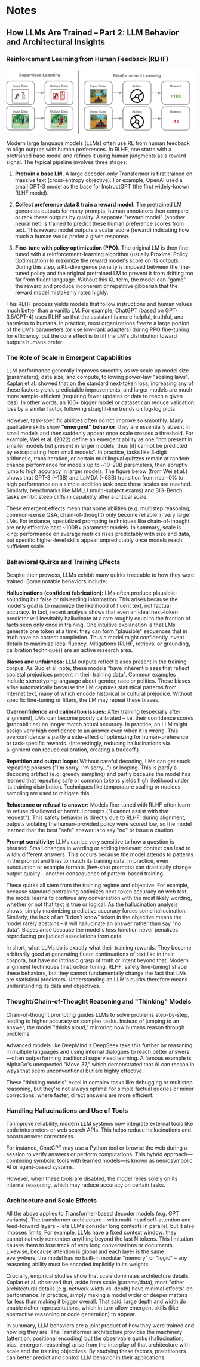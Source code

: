 # Notes

## How LLMs Are Trained – Part 2: LLM Behavior and Architectural Insights

### Reinforcement Learning from Human Feedback (RLHF)

![supervised-reinforced](assets/supervised-reinforced.png)

Modern large language models (LLMs) often use RL from human feedback to align outputs with human preferences. In RLHF, one starts with a pretrained base model and refines it using human judgments as a reward signal. The typical pipeline involves three stages:

1. **Pretrain a base LM.** A large decoder-only Transformer is first trained on massive text (cross-entropy objective). For example, OpenAI used a small GPT-3 model as the base for InstructGPT (the first widely-known RLHF model).

2. **Collect preference data & train a reward model.** The pretrained LM generates outputs for many prompts; human annotators then compare or rank these outputs by quality. A separate "reward model" (another neural net) is trained to predict these human preference scores from text. This reward model outputs a scalar score (reward) indicating how much a human would prefer a given response.

3. **Fine-tune with policy optimization (PPO).** The original LM is then fine-tuned with a reinforcement-learning algorithm (usually Proximal Policy Optimization) to maximize the reward model's score on its outputs. During this step, a KL-divergence penalty is imposed between the fine-tuned policy and the original pretrained LM to prevent it from drifting too far from fluent language. Without this KL term, the model can "game" the reward and produce incoherent or repetitive gibberish that the reward model mistakenly rates highly.

This RLHF process yields models that follow instructions and human values much better than a vanilla LM. For example, ChatGPT (based on GPT-3.5/GPT-4) uses RLHF so that the assistant is more helpful, truthful, and harmless to humans. In practice, most organizations freeze a large portion of the LM's parameters (or use low-rank adapters) during PPO fine-tuning for efficiency, but the core effect is to tilt the LM's distribution toward outputs humans prefer.

### The Role of Scale in Emergent Capabilities

LLM performance generally improves smoothly as we scale up model size (parameters), data size, and compute, following power-law "scaling laws". Kaplan et al. showed that on the standard next-token loss, increasing any of these factors yields predictable improvements, and larger models are much more sample-efficient (requiring fewer updates or data to reach a given loss). In other words, an 100× bigger model or dataset can reduce validation loss by a similar factor, following straight-line trends on log-log plots.

However, task-specific abilities often do not improve so smoothly. Many qualitative skills show **"emergent" behavior**: they are essentially absent in small models and then suddenly appear once scale crosses a threshold. For example, Wei et al. (2022) define an emergent ability as one "not present in smaller models but present in larger models; thus [it] cannot be predicted by extrapolating from small models". In practice, tasks like 3‑digit arithmetic, transliteration, or certain multilingual quizzes remain at random-chance performance for models up to ~10–20B parameters, then abruptly jump to high accuracy in larger models. The figure below (from Wei et al.) shows that GPT-3 (~13B) and LaMDA (~68B) transition from near-0% to high performance on a simple addition task once those scales are reached. Similarly, benchmarks like MMLU (multi-subject exams) and BIG-Bench tasks exhibit steep cliffs in capability after a critical scale.

These emergent effects mean that some abilities (e.g. multistep reasoning, common-sense Q&A, chain-of-thought) only become reliable in very large LMs. For instance, specialized prompting techniques like chain-of-thought are only effective past ~100B+ parameter models. In summary, scale is king: performance on average metrics rises predictably with size and data, but specific higher-level skills appear unpredictably once models reach sufficient scale.

### Behavioral Quirks and Training Effects

Despite their prowess, LLMs exhibit many quirks traceable to how they were trained. Some notable behaviors include:

**Hallucinations (confident fabrication):** LMs often produce plausible-sounding but false or misleading information. This arises because the model's goal is to maximize the likelihood of fluent text, not factual accuracy. In fact, recent analysis shows that even an ideal next-token predictor will inevitably hallucinate at a rate roughly equal to the fraction of facts seen only once in training. One intuitive explanation is that LMs generate one token at a time: they can form "plausible" sequences that in truth have no correct completion. Thus a model might confidently invent details to maximize local fluency. Mitigations (RLHF, retrieval or grounding, calibration techniques) are an active research area.

**Biases and unfairness:** LLM outputs reflect biases present in the training corpus. As Guo et al. note, these models "have inherent biases that reflect societal prejudices present in their training data". Common examples include stereotyping language about gender, race or politics. These biases arise automatically because the LM captures statistical patterns from Internet text, many of which encode historical or cultural prejudice. Without specific fine-tuning or filters, the LM may repeat these biases.

**Overconfidence and calibration issues:** After training (especially after alignment), LMs can become poorly calibrated – i.e. their confidence scores (probabilities) no longer match actual accuracy. In practice, an LLM might assign very high confidence to an answer even when it is wrong. This overconfidence is partly a side-effect of optimizing for human-preference or task-specific rewards. (Interestingly, reducing hallucinations via alignment can reduce calibration, creating a tradeoff.)

**Repetition and output loops:** Without careful decoding, LMs can get stuck repeating phrases ("I'm sorry, I'm sorry…") or looping. This is partly a decoding artifact (e.g. greedy sampling) and partly because the model has learned that repeating safe or common tokens yields high likelihood under its training distribution. Techniques like temperature scaling or nucleus sampling are used to mitigate this.

**Reluctance or refusal to answer:** Models fine-tuned with RLHF often learn to refuse disallowed or harmful prompts ("I cannot assist with that request"). This safety behavior is directly due to RLHF: during alignment, outputs violating the human-provided policy were scored low, so the model learned that the best "safe" answer is to say "no" or issue a caution.

**Prompt sensitivity:** LLMs can be very sensitive to how a question is phrased. Small changes in wording or adding irrelevant context can lead to wildly different answers. This occurs because the model attends to patterns in the prompt and tries to match its training data. In practice, even punctuation or example formats (few-shot prompts) can drastically change output quality – another consequence of pattern-based training.

These quirks all stem from the training regime and objective. For example, because standard pretraining optimizes next-token accuracy on web text, the model learns to continue any conversation with the most likely wording, whether or not that text is true or logical. As the hallucination analysis shows, simply maximizing predictive accuracy forces some hallucination. Similarly, the lack of an "I don't know" token in the objective means the model rarely abstains – it will hallucinate an answer rather than say "no data". Biases arise because the model's loss function never penalizes reproducing prejudiced associations from data.

In short, what LLMs do is exactly what their training rewards. They become arbitrarily good at generating fluent continuations of text like in their corpora, but have no intrinsic grasp of truth or intent beyond that. Modern alignment techniques (instruction tuning, RLHF, safety fine-tuning) shape these behaviors, but they cannot fundamentally change the fact that LMs are statistical predictors. Understanding an LLM's quirks therefore means understanding its data and objectives.

### Thought/Chain-of-Thought Reasoning and "Thinking" Models

Chain-of-thought prompting guides LLMs to solve problems step-by-step, leading to higher accuracy on complex tasks. Instead of jumping to an answer, the model "thinks aloud," mirroring how humans reason through problems.

Advanced models like DeepMind's DeepSeek take this further by reasoning in multiple languages and using internal dialogues to reach better answers—often outperforming traditional supervised learning. A famous example is AlphaGo's unexpected "Move 37," which demonstrated that AI can reason in ways that seem unconventional but are highly effective.

These "thinking models" excel in complex tasks like debugging or multistep reasoning, but they're not always optimal for simple factual queries or minor corrections, where faster, direct answers are more efficient.

### Handling Hallucinations and Use of Tools

To improve reliability, modern LLM systems now integrate external tools like code interpreters or web search APIs. This helps reduce hallucinations and boosts answer correctness.

For instance, ChatGPT may use a Python tool or browse the web during a session to verify answers or perform computations. This hybrid approach—combining symbolic tools with learned models—is known as neurosymbolic AI or agent-based systems.

However, when these tools are disabled, the model relies solely on its internal reasoning, which may reduce accuracy on certain tasks.

### Architecture and Scale Effects

All the above applies to Transformer-based decoder models (e.g. GPT variants). The transformer architecture – with multi-head self-attention and feed-forward layers – lets LLMs consider long contexts in parallel, but it also imposes limits. For example, LLMs have a fixed context window: they cannot natively remember anything beyond the last N tokens. This limitation causes them to lose track of very long conversations or documents. Likewise, because attention is global and each layer is the same everywhere, the model has no built-in modular "memory" or "logic" – any reasoning ability must be encoded implicitly in its weights.

Crucially, empirical studies show that scale dominates architecture details. Kaplan et al. observed that, aside from scale (params/data), most "other architectural details (e.g. network width vs. depth) have minimal effects" on performance. In practice, simply making a model wider or deeper matters far less than making it bigger overall. That said, large depth and width do enable richer representations, which in turn allow emergent skills (like abstractive reasoning or code generation) to appear.

In summary, LLM behaviors are a joint product of how they were trained and how big they are. The Transformer architecture provides the machinery (attention, positional encoding) but the observable quirks (hallucination, bias, emergent reasoning) arise from the interplay of that architecture with scale and the training objectives. By studying these factors, practitioners can better predict and control LLM behavior in their applications.
